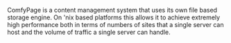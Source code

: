 ComfyPage is a content management system that uses its own file based storage engine. On 'nix based platforms this allows it to achieve extremely high performance both in terms of numbers of sites that a single server can host and the volume of traffic a single server can handle.